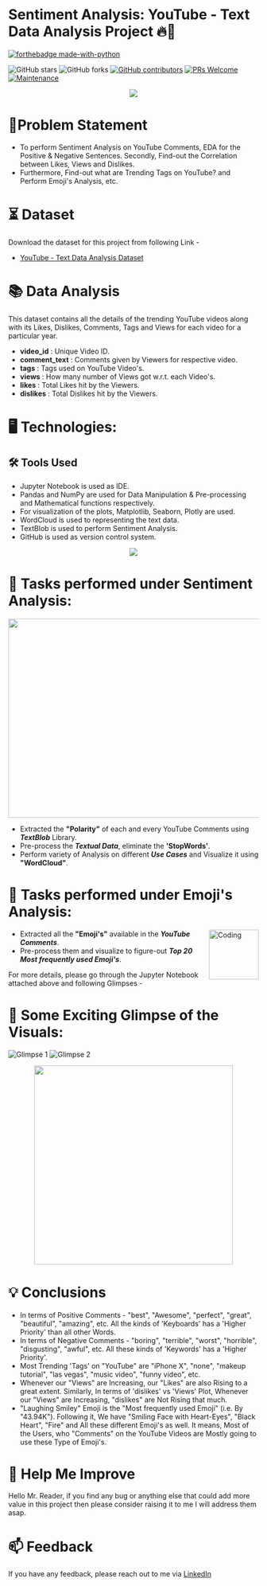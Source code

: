 
# Sentiment Analysis: YouTube - Text Data Analysis Project 🔥🍁

<p align="center">

  [![forthebadge made-with-python](http://ForTheBadge.com/images/badges/made-with-python.svg)](https://www.python.org/)
  
  ![GitHub stars](https://img.shields.io/github/stars/Lokesh-Attarde/YouTube-Text_Data_Analysis)
  ![GitHub forks](https://img.shields.io/github/forks/Lokesh-Attarde/YouTube-Text_Data_Analysis)
  [![GitHub contributors](https://img.shields.io/github/contributors/Lokesh-Attarde/YouTube-Text_Data_Analysis.svg)](https://GitHub.com/Lokesh-Attarde/YouTube-Text_Data_Analysis/graphs/contributors/)
  [![PRs Welcome](https://img.shields.io/badge/PRs-welcome-brightgreen.svg?style=flat-square)](http://makeapullrequest.com)
  [![Maintenance](https://img.shields.io/badge/Maintained%3F-yes-green.svg)](https://GitHub.com/Naereen/StrapDown.js/graphs/commit-activity)
</p>  

<p align="center">
  <img src="https://user-images.githubusercontent.com/84115928/141673294-97ec4e38-baf0-456a-ad92-995eac45be97.png">
</p>

# 📝Problem Statement

- To perform Sentiment Analysis on YouTube Comments, EDA for the Positive & Negative Sentences. Secondly, Find-out the Correlation between Likes, Views and Dislikes.
- Furthermore, Find-out what are Trending Tags on YouTube? and Perform Emoji's Analysis, etc.

# ⏳ Dataset
Download the dataset for this project from following Link -
* [YouTube - Text Data Analysis Dataset](https://drive.google.com/drive/folders/1L7EAm3cqvDwgiyOuRAuZeUazBKVU-syp?usp=sharing)

# 📚 Data Analysis
This dataset contains all the details of the trending YouTube videos along with its Likes, Dislikes, Comments, Tags and Views for each video for a particular year.

* **video_id** : Unique Video ID.
* **comment_text** : Comments given by Viewers for respective video.
* **tags** : Tags used on YouTube Video's.
* **views** : How many number of Views got w.r.t. each Video's.
* **likes** : Total Likes hit by the Viewers.
* **dislikes** : Total Dislikes hit by the Viewers.

# 🖥️ Technologies:
## 🛠️ Tools Used
* Jupyter Notebook is used as IDE.
* Pandas and NumPy are used for Data Manipulation & Pre-processing and Mathematical functions respectively.
* For visualization of the plots, Matplotlib, Seaborn, Plotly are used.
* WordCloud is used to representing the text data.
* TextBlob is used to perform Sentiment Analysis.
* GitHub is used as version control system.

<p align="center">
  <img src="https://user-images.githubusercontent.com/84115928/142146950-3081ea19-cd90-4999-8f67-728ceb57ac8a.png">
</p>

# 🎉 Tasks performed under Sentiment Analysis:
<p align="center">
  <img width="550" height="400" src="https://user-images.githubusercontent.com/84115928/142150826-4afa030b-bfcb-489c-8f43-c39d93986ac3.jpeg">
</p>

* Extracted the **"Polarity"** of each and every YouTube Comments using ***TextBlob*** Library.
* Pre-process the ***Textual Data***, eliminate the **'StopWords'**. 
* Perform variety of Analysis on different ***Use Cases*** and Visualize it using **"WordCloud"**. 

# 🎉 Tasks performed under Emoji's Analysis:
<img align="right" alt="Coding" width="100" height="100" src="https://user-images.githubusercontent.com/84115928/142166559-aa181874-e101-4ea9-a2d1-55e7c2859951.png">

* Extracted all the **"Emoji's"** available in the ***YouTube Comments***.
* Pre-process them and visualize to figure-out ***Top 20 Most frequently used Emoji's***.

For more details, please go through the Jupyter Notebook attached above and following Glimpses -

# 🌱 Some Exciting Glimpse of the Visuals:
![Glimpse 1](https://user-images.githubusercontent.com/84115928/142187326-6deaf3ef-a5a0-4ce0-ba83-db00286ade5c.gif)
![Glimpse 2](https://user-images.githubusercontent.com/84115928/142187346-bcab8823-9010-4be1-8d10-490c781ce188.gif)
<p align="center">
  <img height="400" src="https://user-images.githubusercontent.com/84115928/142187378-dd8af1ab-5218-4249-a241-0f36064d628b.gif">
</p>

# 💡 Conclusions
* In terms of Positive Comments - "best", "Awesome", "perfect", "great", "beautiful", "amazing", etc. All the kinds of 'Keyboards' has a 'Higher Priority' than all other Words.
* In terms of Negative Comments - "boring", "terrible", "worst", "horrible", "disgusting", "awful", etc. All these kinds of 'Keywords' has a 'Higher Priority'.
* Most Trending 'Tags' on "YouTube" are "iPhone X", "none", "makeup tutorial", "las vegas", "music video", "funny video", etc.
* Whenever our "Views" are Increasing, our "Likes" are also Rising to a great extent.
  Similarly, In terms of 'dislikes' vs 'Views' Plot, Whenever our "Views" are Increasing, "dislikes" are Not Rising that much.
* "Laughing Smiley" Emoji is the "Most frequently used Emoji" (i.e. By "43.94K").
  Following it, We have "Smiling Face with Heart-Eyes", "Black Heart", "Fire" and All these different Emoji's as well.
  It means, Most of the Users, who "Comments" on the YouTube Videos are Mostly going to use these Type of Emoji's.

# 🎉 Help Me Improve
Hello Mr. Reader, if you find any bug or anything else that could add more value in this project then please consider raising it to me I will address them asap.
  
# 📫 Feedback
If you have any feedback, please reach out to me via [LinkedIn](https://www.linkedin.com/in/lokesh-attarde-145086141/)
